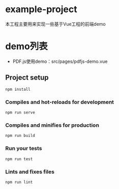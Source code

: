 # example-project
本工程主要用来实现一些基于Vue工程的前端demo

# demo列表
- PDF.js使用demo：src/pages/pdfjs-demo.vue

## Project setup
```
npm install
```

### Compiles and hot-reloads for development
```
npm run serve
```

### Compiles and minifies for production
```
npm run build
```

### Run your tests
```
npm run test
```

### Lints and fixes files
``` 
npm run lint
